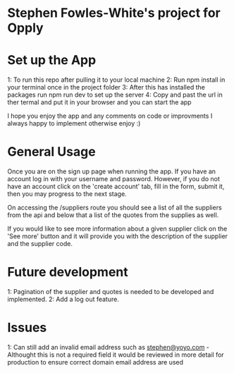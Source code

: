 # Stephen Fowles-White's project for Opply

# Set up the App

1: To run this repo after pulling it to your local machine
2: Run npm install in your terminal once in the project folder
3: After this has installed the packages run npm run dev to set up the server
4: Copy and past the url in ther termal and put it in your browser and you can start the app

I hope you enjoy the app and any comments on code or improvments I always happy to implement otherwise enjoy :)

# General Usage

Once you are on the sign up page when running the app. If you have an account log in with your username and password. However, if you do not have an account click on the 'create account' tab, fill in the form, submit it, then you may progress to the next stage.

On accessing the /suppliers route you should see a list of all the suppliers from the api and below that a list of the quotes from the supplies as well.

If you would like to see more information about a given supplier click on the 'See more' button and it will provide you with the description of the supplier and the supplier code.

# Future development

1: Pagination of the supplier and quotes is needed to be developed and implemented.
2: Add a log out feature.

# Issues

1: Can still add an invalid email address such as stephen@yoyo.com - Althought this is not a required field it would be reviewed in more detail for production to ensure correct domain email address are used
